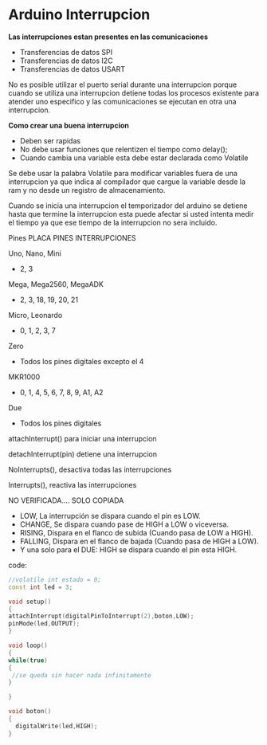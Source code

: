 # Arduino Interrupcion

**Las interrupciones estan presentes en las comunicaciones**

* Transferencias de datos SPI
* Transferencias de datos I2C
* Transferencias de datos USART

No es posible utilizar el puerto serial durante una interrupcion porque cuando se utiliza una interrupcion detiene todas los procesos existente para atender uno especifico y las comunicaciones se ejecutan en otra una interrupcion.

**Como crear una buena interrupcion**
* Deben ser rapidas
* No debe usar funciones que relentizen el tiempo como delay();
* Cuando cambia una variable esta debe estar declarada como Volatile

Se debe usar la palabra Volatile para modificar variables fuera de una interrupcion ya que indica al compilador que cargue la variable desde la ram y no desde un registro de almacenamiento.

Cuando se inicia una interrupcion el temporizador del arduino se detiene hasta que termine la interrupcion esta puede afectar si usted intenta medir el tiempo ya que ese tiempo de la interrupcion no sera incluido.


Pines
PLACA	PINES INTERRUPCIONES

Uno, Nano, Mini	
* 2, 3

Mega, Mega2560, MegaADK	
* 2, 3, 18, 19, 20, 21

Micro, Leonardo
* 0, 1, 2, 3, 7

Zero
* Todos los pines digitales excepto el 4

MKR1000
* 0, 1, 4, 5, 6, 7, 8, 9, A1, A2

Due
* Todos los pines digitales

attachInterrupt() para iniciar una interrupcion 

detachInterrupt(pin) detiene una interrupcion

NoInterrupts(), desactiva todas las interrupciones

Interrupts(), reactiva las interrupciones

NO VERIFICADA.... SOLO COPIADA
* LOW, La interrupción se dispara cuando el pin es LOW.
* CHANGE, Se dispara cuando pase de HIGH a LOW o viceversa.
* RISING, Dispara en el flanco de subida (Cuando pasa de LOW a HIGH).
* FALLING, Dispara en el flanco de bajada (Cuando pasa de HIGH a LOW).
* Y una solo para el DUE: HIGH se dispara cuando el pin esta HIGH.


code:

```c++
//volatile int estado = 0;
const int led = 3;

void setup()
{
attachInterrupt(digitalPinToInterrupt(2),boton,LOW);
pinMode(led,OUTPUT);
}

void loop()
{
while(true)
{
 //se queda sin hacer nada infinitamente
}

}

void boton()
{
  digitalWrite(led,HIGH);
}
``` 
